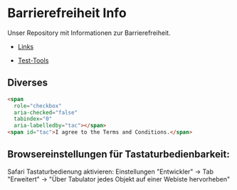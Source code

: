 # Barrierefreiheit Info

Unser Repository mit Informationen zur Barrierefreiheit.

* [Links](https://github.com/ContaoBayern/barrierefreiheit-info/blob/main/linksliste.md)

* [Test-Tools](https://github.com/ContaoBayern/barrierefreiheit-info/blob/main/testtools-overview.md)

## Diverses

```html
<span
  role="checkbox"
  aria-checked="false"
  tabindex="0"
  aria-labelledby="tac"></span>
<span id="tac">I agree to the Terms and Conditions.</span>

```


## Browsereinstellungen für Tastaturbedienbarkeit:
Safari Tastaturbedienung aktivieren: Einstellungen "Entwickler" -> Tab "Erweitert" -> "Über Tabulator jedes Objekt auf einer Webiste hervorheben"
